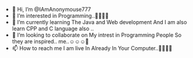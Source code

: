- 👋 Hi, I’m @IAmAnonymouse777
- 👀 I’m interested in Programming..🤗🤗💁🏻
- 🌱 I’m currently learning The Java and Web development
     And I am also learn CPP and C language also ..
- 💞️ I’m looking to collaborate on My intrest in Programming People So they are inspired.. me..☺️☺️☺️🤗
- 📫 How to reach me I am live In Already In Your Computer..💁🏻😂😂 


<!---
IAmAnonymouse777/IAmAnonymouse777 is a ✨ special ✨ repository because its `README.md` (this file) appears on your GitHub profile.
You can click the Preview link to take a look at your changes.
--->
